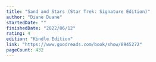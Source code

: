 ```yaml
---
title: "Sand and Stars (Star Trek: Signature Edition)"
author: "Diane Duane"
startedDate: ""
finishedDate: "2022/06/12"
rating: 4
edition: "Kindle Edition"
link: "https://www.goodreads.com/book/show/8945272"
pageCount: 432
---
```



